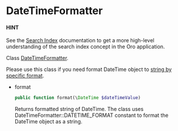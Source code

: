 <a id="bundle-docs-platform-search-bundle-datetime"></a>

# DateTimeFormatter

#### HINT
See the [Search Index](../../../backend/architecture/tech-stack/search/index.md#search-index-overview) documentation to get a more high-level understanding of the search index concept in the Oro application.

Class <a href="https://github.com/oroinc/platform/blob/5.1/src/Oro/Bundle/SearchBundle/Formatter/DateTimeFormatter.php" target="_blank">DateTimeFormatter</a>.

Please use this class if you need format DateTime object to <a href="https://github.com/oroinc/platform/blob/5.1/src/Oro/Bundle/SearchBundle/Formatter/DateTimeFormatter.php#L7" target="_blank">string by specific format</a>.

* format
  ```php
  public function format(\DateTime $dateTimeValue)
  ```

  Returns formatted string of DateTime. The class uses DateTimeFormatter::DATETIME_FORMAT constant to format the DateTime object as a string.

<!-- Frontend -->
